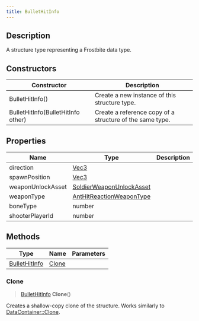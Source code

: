 ```yaml
---
title: BulletHitInfo
---
```

## Description

A structure type representing a Frostbite data type.

## Constructors

| Constructor                        | Description                                              |
| ---------------------------------- | -------------------------------------------------------- |
| BulletHitInfo()                    | Create a new instance of this structure type.            |
| BulletHitInfo(BulletHitInfo other) | Create a reference copy of a structure of the same type. |

## Properties

| Name              | Type                                                 | Description |
| ----------------- | ---------------------------------------------------- | ----------- |
| direction         | [Vec3](/vext/ref/shared/class/vec3)                    |             |
| spawnPosition     | [Vec3](/vext/ref/shared/class/vec3)                    |             |
| weaponUnlockAsset | [SoldierWeaponUnlockAsset](/vext/ref/fb/soldierweaponunlockasset/) |             |
| weaponType        | [AntHitReactionWeaponType](/vext/ref/fb/anthitreactionweapontype/) |             |
| boneType          | number                                               |             |
| shooterPlayerId   | number                                               |             |

## Methods

| Type                           | Name            | Parameters |
| ------------------------------ | --------------- | ---------- |
| [BulletHitInfo](/vext/ref/fb/bullethitinfo/) | [Clone](#clone) |            |

### Clone

> [BulletHitInfo](/vext/ref/fb/bullethitinfo/) **Clone**()

Creates a shallow-copy clone of the structure. Works similarly to [DataContainer::Clone](/vext/ref/shared/class/datacontainer#clone).
